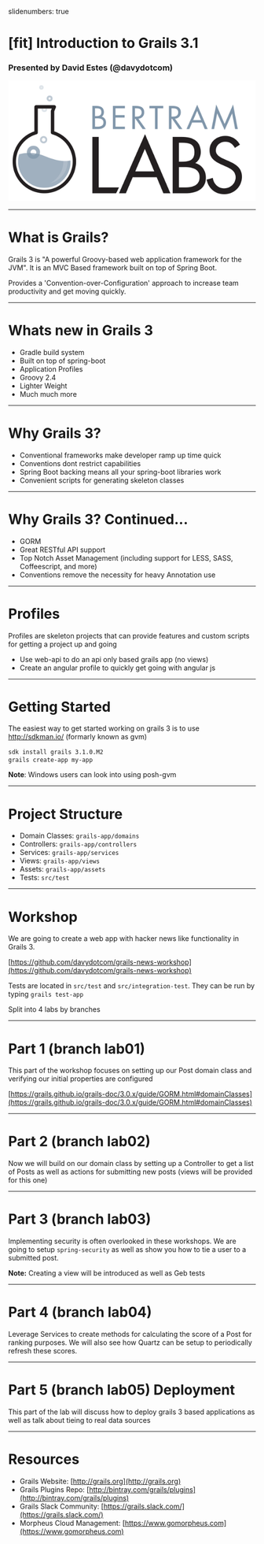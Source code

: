 slidenumbers: true

# [fit] Introduction to Grails 3.1

### Presented by David Estes (@davydotcom) 

![inline left 40%](blabs_logo.png)

---

# What is Grails?

Grails 3 is "A powerful Groovy-based web application framework for the JVM". It is an MVC Based framework built on top of Spring Boot.

Provides a 'Convention-over-Configuration' approach to increase team productivity and get moving quickly.

---

# Whats new in Grails 3

* Gradle build system
* Built on top of spring-boot
* Application Profiles
* Groovy 2.4
* Lighter Weight
* Much much more

---

# Why Grails 3?

* Conventional frameworks make developer ramp up time quick
* Conventions dont restrict capabilities
* Spring Boot backing means all your spring-boot libraries work
* Convenient scripts for generating skeleton classes

---
# Why Grails 3? Continued...

* GORM
* Great RESTful API support
* Top Notch Asset Management (including support for LESS, SASS, Coffeescript, and more)
* Conventions remove the necessity for heavy Annotation use

---

# Profiles

Profiles are skeleton projects that can provide features and custom scripts for getting a project up and going

* Use web-api to do an api only based grails app (no views)
* Create an angular profile to quickly get going with angular js

---

# Getting Started

The easiest way to get started working on grails 3 is to use http://sdkman.io/ (formarly known as gvm)

```
sdk install grails 3.1.0.M2
grails create-app my-app
```

**Note**: Windows users can look into using posh-gvm

---

# Project Structure

* Domain Classes: `grails-app/domains`
* Controllers: `grails-app/controllers`
* Services: `grails-app/services`
* Views: `grails-app/views`
* Assets: `grails-app/assets`
* Tests: `src/test`

---

# Workshop

We are going to create a web app with hacker news like functionality in Grails 3.

[https://github.com/davydotcom/grails-news-workshop](https://github.com/davydotcom/grails-news-workshop)

Tests are located in `src/test` and `src/integration-test`. They can be run by typing `grails test-app`

Split into 4 labs by branches

---

# Part 1 (branch lab01)

This part of the workshop focuses on setting up our Post domain class and verifying our initial properties are configured

[https://grails.github.io/grails-doc/3.0.x/guide/GORM.html#domainClasses](https://grails.github.io/grails-doc/3.0.x/guide/GORM.html#domainClasses)

---

# Part 2 (branch lab02)

Now we will build on our domain class by setting up a Controller to get a list of Posts as well as actions for submitting new posts (views will be provided for this one)

---

# Part 3 (branch lab03)

Implementing security is often overlooked in these workshops. We are going to setup `spring-security` as well as show you how to tie a user to a submitted post. 

**Note:** Creating a view will be introduced as well as Geb tests

---

# Part 4 (branch lab04)

Leverage Services to create methods for calculating the score of a Post for ranking purposes. We will also see how Quartz can be setup to periodically refresh these scores.

---

# Part 5 (branch lab05) Deployment

This part of the lab will discuss how to deploy grails 3 based applications as well as talk about tieing to real data sources

---

# Resources

* Grails Website: [http://grails.org](http://grails.org)
* Grails Plugins Repo: [http://bintray.com/grails/plugins](http://bintray.com/grails/plugins)
* Grails Slack Community: [https://grails.slack.com/](https://grails.slack.com/)
* Morpheus Cloud Management: [https://www.gomorpheus.com](https://www.gomorpheus.com)